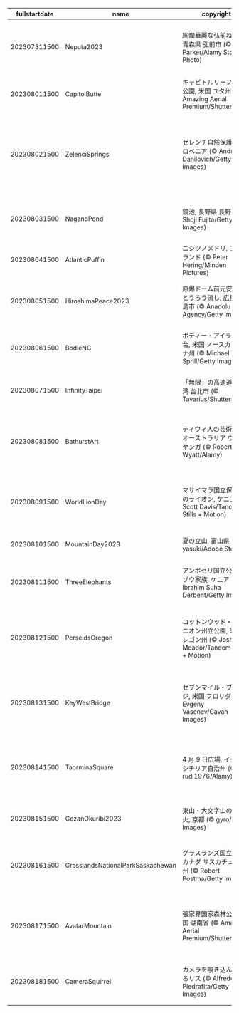 |fullstartdate|name|copyright|title|image|
|--|--|--|--|--|
202307311500|Neputa2023|絢爛華麗な弘前ねぷた, 青森県 弘前市 (© David Parker/Alamy Stock Photo)|今日から弘前ねぷたまつり|![](/ja-JP/2023/08/202307311500Neputa2023.jpg)|
202308011500|CapitolButte|キャピトルリーフ国立公園, 米国 ユタ州 (© Amazing Aerial Premium/Shutterstock)|虹色に輝く大地|![](/ja-JP/2023/08/202308011500CapitolButte.jpg)|
202308021500|ZelenciSprings|ゼレンチ自然保護区, スロベニア (© Andrey Danilovich/Getty Images)|青々とした森林に囲まれたゼレンチ湖|![](/ja-JP/2023/08/202308021500ZelenciSprings.jpg)|
202308031500|NaganoPond|鏡池, 長野県 長野市 (© Shoji Fujita/Getty Images)|鏡のように静かな池|![](/ja-JP/2023/08/202308031500NaganoPond.jpg)|
202308041500|AtlanticPuffin|ニシツノメドリ, アイスランド (© Peter Hering/Minden Pictures)|海のピエロ|![](/ja-JP/2023/08/202308041500AtlanticPuffin.jpg)|
202308051500|HiroshimaPeace2023|原爆ドーム前元安川のとうろう流し, 広島県 広島市 (© Anadolu Agency/Getty Images)|今日は広島平和記念日|![](/ja-JP/2023/08/202308051500HiroshimaPeace2023.jpg)|
202308061500|BodieNC|ボディー・アイランド灯台, 米国 ノースカロライナ州 (© Michael Ver Sprill/Getty Images)|今日は米国灯台の日|![](/ja-JP/2023/08/202308061500BodieNC.jpg)|
202308071500|InfinityTaipei|「無限」の高速道路, 台湾 台北市 (© Tavarius/Shutterstock)|今日は無限大の日|![](/ja-JP/2023/08/202308071500InfinityTaipei.jpg)|
202308081500|BathurstArt|ティウィ人の芸術作品, オーストラリア ウルミヤンガ (© Robert Wyatt/Alamy)|今日は世界の先住民の国際デー|![](/ja-JP/2023/08/202308081500BathurstArt.jpg)|
202308091500|WorldLionDay|マサイマラ国立保護区のライオン, ケニア (© Scott Davis/Tandem Stills + Motion)|今日は世界ライオンの日|![](/ja-JP/2023/08/202308091500WorldLionDay.jpg)|
202308101500|MountainDay2023|夏の立山, 富山県 (© yasuki/Adobe Stock)|今日は山の日|![](/ja-JP/2023/08/202308101500MountainDay2023.jpg)|
202308111500|ThreeElephants|アンボセリ国立公園のゾウ家族, ケニア (© Ibrahim Suha Derbent/Getty Images)|今日は世界ゾウの日|![](/ja-JP/2023/08/202308111500ThreeElephants.jpg)|
202308121500|PerseidsOregon|コットンウッド・キャニオン州立公園, 米国 オレゴン州 (© Joshua Meador/Tandem Stills + Motion)|幻想的なペルセウス座流星群|![](/ja-JP/2023/08/202308121500PerseidsOregon.jpg)|
202308131500|KeyWestBridge|セブンマイル・ブリッジ, 米国 フロリダ州 (© Evgeny Vasenev/Cavan Images)|海を越える美しいハイウェイ|![](/ja-JP/2023/08/202308131500KeyWestBridge.jpg)|
202308141500|TaorminaSquare|4 月 9 日広場, イタリア シチリア自治州 (© rudi1976/Alamy)|歴史的な建造物が集まる広場|![](/ja-JP/2023/08/202308141500TaorminaSquare.jpg)|
202308151500|GozanOkuribi2023|東山・大文字山の送り火, 京都 (© gyro/Getty Images)|今日は五山送り火|![](/ja-JP/2023/08/202308151500GozanOkuribi2023.jpg)|
202308161500|GrasslandsNationalParkSaskachewan|グラスランズ国立公園, カナダ サスカチュワン州 (© Robert Postma/Getty Images)|遮るものがない広大な草原|![](/ja-JP/2023/08/202308161500GrasslandsNationalParkSaskachewan.jpg)|
202308171500|AvatarMountain|張家界国家森林公園, 中国 湖南省 (© Amazing Aerial Premium/Shutterstock)|石柱が林立するアバターの世界|![](/ja-JP/2023/08/202308171500AvatarMountain.jpg)|
202308181500|CameraSquirrel|カメラを覗き込んでいるリス (© Alfredo Piedrafita/Getty Images)|今日は世界写真の日|![](/ja-JP/2023/08/202308181500CameraSquirrel.jpg)|
